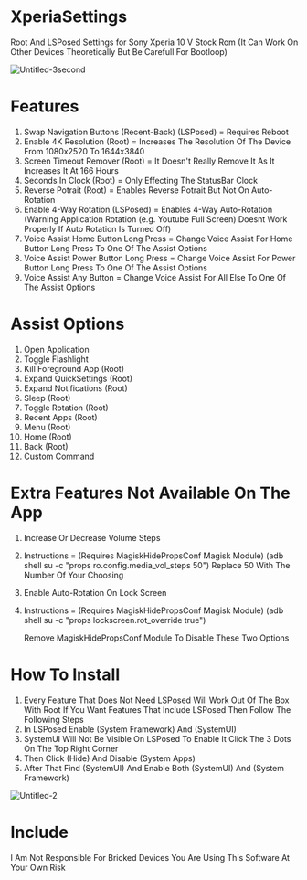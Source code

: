 # XperiaSettings
Root And LSPosed Settings for Sony Xperia 10 V Stock Rom (It Can Work On Other Devices Theoretically But Be Carefull For Bootloop)

![Untitled-3second](https://github.com/alkisqwe/XperiaSettings/assets/73914940/8a84cd6e-ed91-4299-bead-6f9d9715f0ef)


# Features
1) Swap Navigation Buttons (Recent-Back) (LSPosed) = Requires Reboot
2) Enable 4K Resolution (Root) = Increases The Resolution Of The Device From 1080x2520 To 1644x3840
3) Screen Timeout Remover (Root) = It Doesn't Really Remove It As It Increases It At 166 Hours
4) Seconds In Clock (Root) = Only Effecting The StatusBar Clock
5) Reverse Potrait (Root) = Enables Reverse Potrait But Not On Auto-Rotation
6) Enable 4-Way Rotation (LSPosed) = Enables 4-Way Auto-Rotation (Warning Application Rotation (e.g. Youtube Full Screen) Doesnt Work Properly If Auto Rotation Is Turned Off)
7) Voice Assist Home Button Long Press = Change Voice Assist For Home Button Long Press To One Of The Assist Options
8) Voice Assist Power Button Long Press = Change Voice Assist For Power Button Long Press To One Of The Assist Options
9) Voice Assist Any Button = Change Voice Assist For All Else To One Of The Assist Options

# Assist Options
1) Open Application
2) Toggle Flashlight
3) Kill Foreground App (Root)
4) Expand QuickSettings (Root)
5) Expand Notifications (Root)
6) Sleep (Root)
7) Toggle Rotation (Root)
8) Recent Apps (Root)
9) Menu (Root)
10) Home (Root)
11) Back (Root)
12) Custom Command

# Extra Features Not Available On The App
1) Increase Or Decrease Volume Steps
2) Instructions = (Requires MagiskHidePropsConf Magisk Module) (adb shell su -c "props ro.config.media_vol_steps 50") Replace 50 With The Number Of Your Choosing
3) Enable Auto-Rotation On Lock Screen
4) Instructions = (Requires MagiskHidePropsConf Magisk Module) (adb shell su -c "props lockscreen.rot_override true")

   Remove MagiskHidePropsConf Module To Disable These Two Options

# How To Install
1) Every Feature That Does Not Need LSPosed Will Work Out Of The Box With Root If You Want Features That Include LSPosed Then Follow The Following Steps
2) In LSPosed Enable (System Framework) And (SystemUI)
3) SystemUI Will Not Be Visible On LSPosed To Enable It Click The 3 Dots On The Top Right Corner
4) Then Click (Hide) And Disable (System Apps)
5) After That Find (SystemUI) And Enable Both (SystemUI) And (System Framework)

![Untitled-2](https://github.com/alkisqwe/XperiaSettings/assets/73914940/10da0c79-e8fb-4304-92b0-af9d104d9167)

# Include
I Am Not Responsible For Bricked Devices You Are Using This Software At Your Own Risk

